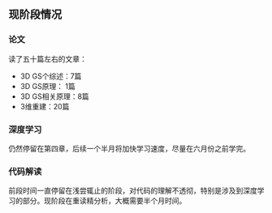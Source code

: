 ## 现阶段情况
### 论文
读了五十篇左右的文章：
- 3D GS个综述：7篇
- 3D GS原理： 1篇
- 3D GS相关原理：8篇
- 3维重建：20篇

### 深度学习
仍然停留在第四章，后续一个半月将加快学习速度，尽量在六月份之前学完。

### 代码解读
前段时间一直停留在浅尝辄止的阶段，对代码的理解不透彻，特别是涉及到深度学习的部分。现阶段在重读精分析，大概需要半个月时间。
